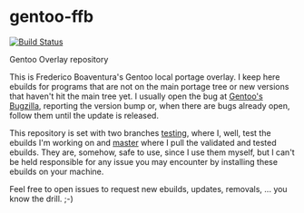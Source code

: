 # gentoo-ffb
[![Build Status](https://travis-ci.org/fboaventura/gentoo-ffb.svg?branch=master)](https://travis-ci.org/fboaventura/gentoo-ffb)

Gentoo Overlay repository

This is Frederico Boaventura's Gentoo local portage overlay.  I keep here ebuilds for programs that are not on the main portage tree or new versions that haven't hit the main tree yet.  I usually open the bug at [Gentoo's Bugzilla](https://bugs.gentoo.org), reporting the version bump or, when there are bugs already open, follow them until the update is released.

This repository is set with two branches [testing](https://github.com/fboaventura/gentoo-ffb/tree/testing), where I, well, test the ebuilds I'm working on and [master](https://github.com/fboaventura/gentoo-ffb) where I pull the validated and tested ebuilds.  They are, somehow, safe to use, since I use them myself, but I can't be held responsible for any issue you may encounter by installing these ebuilds on your machine.

Feel free to open issues to request new ebuilds, updates, removals, ... you know the drill. ;-)
